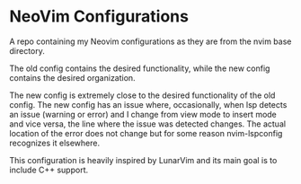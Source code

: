# NeoVim Configurations

A repo containing my Neovim configurations as they are from the nvim base directory.

The old config contains the desired functionality, while the new config contains the desired organization.

The new config is extremely close to the desired functionality of the old config. The new config has an issue where, occasionally, when lsp detects an issue (warning or error) and I change from view mode to insert mode and vice versa, the line where the issue was detected changes. The actual location of the error does not change but for some reason nvim-lspconfig recognizes it elsewhere. 

This configuration is heavily inspired by LunarVim and its main goal is to include C++ support.

